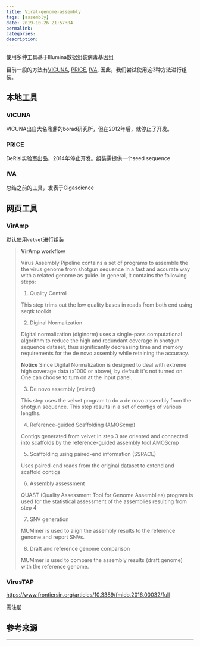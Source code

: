 ```yaml
---
title: Viral-genome-assembly
tags: [assembly]
date: 2019-10-26 21:57:04
permalink:
categories:
description:
---
```

<p class="description">使用多种工具基于Illumina数据组装病毒基因组</p>
<!-- more -->

目前一般的方法有[VICUNA](https://www.broadinstitute.org/viral-genomics/vicuna), [PRICE](http://derisilab.ucsf.edu/software/price/index.html), [IVA](https://sanger-pathogens.github.io/iva/), 因此，我们尝试使用这3种方法进行组装。

## 本地工具

### VICUNA

VICUNA出自大名鼎鼎的borad研究所，但在2012年后，就停止了开发。

### PRICE

DeRisi实验室出品，2014年停止开发。组装需提供一个seed sequence

### IVA

总结之前的工具，发表于Gigascience

## 网页工具

### VirAmp

默认使用`velvet`进行组装

> **VirAmp workflow**
>
> Virus Assembly Pipeline contains a set of programs to assemble the  the virus genome from shotgun sequence in a fast and accurate way with a related genome as guide.  In general, it contains the following steps:
>
> 1. Quality Control
>
> This step trims out the low quality bases in reads from both end using seqtk toolkit
>
> 2. Diginal Normalization
>
> Digital normalization (diginorm) uses a single-pass computational  algorithm to reduce the high and redundant coverage in shotgun sequence  dataset, thus significantly decreasing time and memory requirements for  the de novo assembly while retaining the accuracy.
>
> **Notice** Since Digital Normalization is designed to deal with extreme high  coverage data (x1000 or above), by default it's not turned on. One can  choose to turn on at the input panel.
>
> 3. De novo assembly (velvet)
>
> This step uses the velvet program to do a de novo assembly from the  shotgun sequence. This step results in a set of contigs of various  lengths.
>
> 4. Reference-guided Scaffolding (AMOScmp)
>
> Contigs generated from velvet in step 3 are oriented and connected into scaffolds by the reference-guided assembly tool AMOScmp
>
> 5. Scaffolding using paired-end information (SSPACE)
>
> Uses paired-end reads from the original dataset to extend and scaffold contigs
>
> 6. Assembly assessment
>
> QUAST (Quality Assessment Tool for Genome Assemblies) program is used for the statistical assessment of the assemblies resulting from step 4
>
> 7. SNV generation
>
> MUMmer is used to align the assembly results to the reference genome and report SNVs.
>
> 8. Draft and reference genome comparison
>
> MUMmer is used to compare the assembly results (draft genome) with the reference genome.

### VirusTAP

https://www.frontiersin.org/articles/10.3389/fmicb.2016.00032/full

需注册

## 参考来源

<hr />
